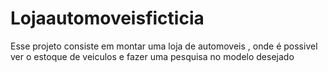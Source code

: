 # Lojaautomoveisficticia
Esse projeto  consiste em montar uma loja de automoveis , onde é possivel ver o estoque de veiculos e fazer uma pesquisa no modelo desejado
